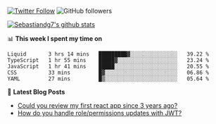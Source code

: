 <!--
[![visitors](https://visitor-badge.glitch.me/badge?page_id=sebastiandg7.sebastiandg7)](https://github.com/sebastiandg7)
-->
[![Twitter Follow](https://img.shields.io/twitter/follow/sebastiandg7?style=social&label=Follow)](https://twitter.com/sebastiandg7)
![GitHub followers](https://img.shields.io/github/followers/sebastiandg7?label=Follow&style=social)

[![Sebastiandg7's github stats](https://github-readme-stats.vercel.app/api?username=sebastiandg7)](https://github.com/anuraghazra/github-readme-stats)

📊 **This week I spent my time on**
<!--START_SECTION:waka-->
```text
Liquid       3 hrs 14 mins   █████████▓░░░░░░░░░░░░░░░   39.22 % 
TypeScript   1 hr 55 mins    █████▓░░░░░░░░░░░░░░░░░░░   23.24 % 
JavaScript   1 hr 41 mins    █████░░░░░░░░░░░░░░░░░░░░   20.55 % 
CSS          33 mins         █▓░░░░░░░░░░░░░░░░░░░░░░░   06.86 % 
YAML         27 mins         █▒░░░░░░░░░░░░░░░░░░░░░░░   05.64 % 
```
<!--END_SECTION:waka-->

📕 **Latest Blog Posts**
<!-- BLOG-POST-LIST:START -->
- [Could you review my first react app since 3 years ago?](https://dev.to/sebastiandg7/could-you-review-my-first-react-app-since-3-years-ago-3nbh)
- [How do you handle role/permissions updates with JWT?](https://dev.to/sebastiandg7/how-do-you-handle-role-permissions-updates-with-jwt-3778)
<!-- BLOG-POST-LIST:END -->
